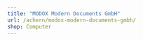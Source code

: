 ```yaml
---
title: "MODOX Modern Documents GmbH"
url: /achern/modox-modern-documents-gmbh/
shop: Computer
---
```

